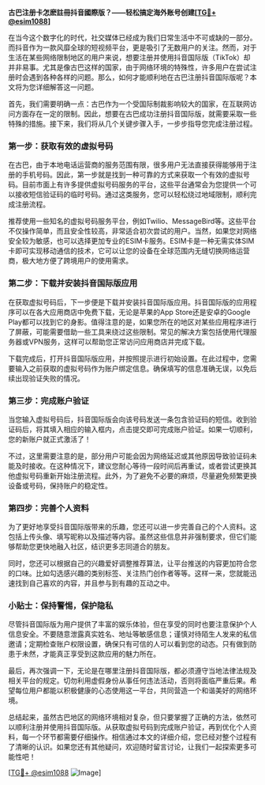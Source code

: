 **古巴注册卡怎麽註冊抖音國際版？——轻松搞定海外账号创建[[TG💪+ @esim1088](https://t.me/s/esim1088)]**

在当今这个数字化的时代，社交媒体已经成为我们日常生活中不可或缺的一部分。而抖音作为一款风靡全球的短视频平台，更是吸引了无数用户的关注。然而，对于生活在某些网络限制地区的用户来说，想要注册并使用抖音国际版（TikTok）却并非易事。尤其是像古巴这样的国家，由于网络环境的特殊性，许多用户在尝试注册时会遇到各种各样的问题。那么，如何才能顺利地在古巴注册抖音国际版呢？本文将为您详细解答这一问题。

首先，我们需要明确一点：古巴作为一个受国际制裁影响较大的国家，在互联网访问方面存在一定的限制。因此，想要在古巴成功注册抖音国际版，就需要采取一些特殊的措施。接下来，我们将从几个关键步骤入手，一步步指导您完成注册过程。

### 第一步：获取有效的虚拟号码

在古巴，由于本地电话运营商的服务范围有限，很多用户无法直接获得能够用于注册的手机号码。因此，第一步就是找到一种可靠的方式来获取一个有效的虚拟号码。目前市面上有许多提供虚拟号码服务的平台，这些平台通常会为您提供一个可以接收短信验证码的临时号码。通过这类服务，您可以轻松绕过地域限制，顺利完成注册流程。

推荐使用一些知名的虚拟号码服务平台，例如Twilio、MessageBird等。这些平台不仅操作简单，而且安全性较高，非常适合初次尝试的用户。当然，如果您对网络安全较为敏感，也可以选择更加专业的ESIM卡服务。ESIM卡是一种无需实体SIM卡即可实现移动通信的技术，它可以让您的设备在全球范围内无缝切换网络运营商，极大地方便了跨境用户的使用需求。

### 第二步：下载并安装抖音国际版应用

在获取虚拟号码后，下一步便是下载并安装抖音国际版应用。抖音国际版的应用程序可以在各大应用商店中免费下载，无论是苹果的App Store还是安卓的Google Play都可以找到它的身影。值得注意的是，如果您所在的地区对某些应用程序进行了屏蔽，可能需要借助一些工具来绕过这些限制。常见的解决方案包括使用代理服务器或VPN服务，这样可以帮助您正常访问应用商店并完成下载。

下载完成后，打开抖音国际版应用，并按照提示进行初始设置。在此过程中，您需要输入之前获取的虚拟号码作为账户绑定信息。确保填写的信息准确无误，以免后续出现验证失败的情况。

### 第三步：完成账户验证

当您输入虚拟号码后，抖音国际版会向该号码发送一条包含验证码的短信。收到验证码后，将其填入相应的输入框内，点击提交即可完成账户验证。如果一切顺利，您的新账户就正式激活了！

不过，这里需要注意的是，部分用户可能会因为网络延迟或其他原因导致验证码未能及时接收。在这种情况下，建议您耐心等待一段时间后再重试，或者尝试更换其他虚拟号码重新开始注册流程。此外，为了避免不必要的麻烦，尽量避免频繁更换设备或号码，保持账户的稳定性。

### 第四步：完善个人资料

为了更好地享受抖音国际版带来的乐趣，您还可以进一步完善自己的个人资料。这包括上传头像、填写昵称以及描述等内容。虽然这些信息并非强制要求，但它们能够帮助您更快地融入社区，结识更多志同道合的朋友。

同时，您还可以根据自己的兴趣爱好调整推荐算法，让平台推送的内容更加符合您的口味。比如勾选感兴趣的类别标签、关注热门创作者等等。这样一来，您就能迅速找到自己喜欢的内容，并且参与到有趣的互动之中。

### 小贴士：保持警惕，保护隐私

尽管抖音国际版为用户提供了丰富的娱乐体验，但在享受的同时也要注意保护个人信息安全。不要随意泄露真实姓名、地址等敏感信息；谨慎对待陌生人发来的私信邀请；定期检查账户权限设置，确保只有可信的人可以看到您的动态。只有做到防患于未然，才能真正享受到这款应用的魅力所在。

最后，再次强调一下，无论是在哪里注册抖音国际版，都必须遵守当地法律法规及相关平台的规定。切勿利用虚假身份从事任何违法活动，否则将面临严重后果。希望每位用户都能以积极健康的心态使用这一平台，共同营造一个和谐美好的网络环境。

总结起来，虽然古巴地区的网络环境相对复杂，但只要掌握了正确的方法，依然可以顺利注册并使用抖音国际版。从获取虚拟号码到完成账户验证，再到优化个人资料，每一个环节都需要仔细操作。相信通过本文的详细介绍，您已经对整个过程有了清晰的认识。如果您还有其他疑问，欢迎随时留言讨论，让我们一起探索更多可能性吧！

[[TG💪+ @esim1088](https://t.me/s/esim1088) ![Image](https://i.postimg.cc/4NQfJmqS/Snipaste-2025-05-13-00-14-12.png)]